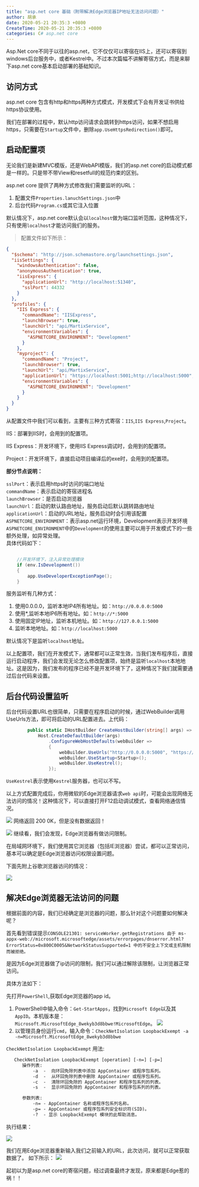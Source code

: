 ```yaml
---
title: "asp.net core 基础（附带解决Edge浏览器IP地址无法访问问题）"
author: 胡承
date: 2020-05-21 20:35:3 +0800
CreateTime: 2020-05-21 20:35:3 +0800
categories: C# asp.net core
---
```


Asp.Net core不同于以往的asp.net，它不仅仅可以寄宿在IIS上，还可以寄宿到windows后台服务中，或者Kestrel中。不过本次篇幅不讲解寄宿方式，而是来聊下asp.net core基本启动部署的基础知识。

<!-- more -->

## 访问方式

asp.net core 包含有http和https两种方式模式，开发模式下会有开发证书供给https协议使用。

我们在部署的过程中，默认http访问请求会跳转到https访问，如果不想启用https，只需要在`Startup`文件中，删除`app.UseHttpsRedirection()`即可。

## 启动配置项

无论我们是新建MVC模版，还是WebAPI模版，我们的asp.net core的启动模式都是一样的。只是带不带View和resetfull的规范约束的区别。

asp.net core 提供了两种方式修改我们需要监听的URL：
1. 配置文件`Properties.lanuchSettings.json`中
1. 后台代码`Program.cs`或其它注入位置

默认情况下，asp.net core默认会以`localhost`做为端口监听范围，这种情况下，只有使用`localhost`才能访问我们的服务。

> 配置文件如下所示：

```json
{
  "$schema": "http://json.schemastore.org/launchsettings.json",
  "iisSettings": {
    "windowsAuthentication": false,
    "anonymousAuthentication": true,
    "iisExpress": {
      "applicationUrl": "http://localhost:51340",
      "sslPort": 44332
    }
  },
  "profiles": {
    "IIS Express": {
      "commandName": "IISExpress",
      "launchBrowser": true,
      "launchUrl": "api/MartixService",
      "environmentVariables": {
        "ASPNETCORE_ENVIRONMENT": "Development"
      }
    },
    "myproject": {
      "commandName": "Project",
      "launchBrowser": true,
      "launchUrl": "api/MartixService",
      "applicationUrl": "https://localhost:5001;http://localhost:5000",
      "environmentVariables": {
        "ASPNETCORE_ENVIRONMENT": "Development"
      }
    }
  }
}
```

从配置文件中我们可以看到，主要有三种方式寄宿：`IIS`,`IIS Express`,`Project`。

IIS：部署到IIS时，会用到的配置项。

IIS Express：开发环境下，使用IIS Express调试时，会用到的配置项。

Project：开发环境下，直接启动项目编译后的exe时，会用到的配置项。

**部分节点说明：**

`sslPort`：表示启用https时访问的端口地址  
`commandName`：表示启动的寄宿进程名  
`launchBrowser`：是否启动浏览器  
`launchUrl`：启动的默认路由地址，服务启动后默认跳转路由地址  
`applicationUrl`：启动的URL地址，服务启动时会引用该配置  
`ASPNETCORE_ENVIRONMENT`：表示asp.net运行环境，Development表示开发环境
`ASPNETCORE_ENVIRONMENT`中的`Development`的使用主要可以用于开发模式下的一些额外处理，如异常处理。  
具体代码如下：
```cs

    //开发环境下，注入异常处理模块
    if (env.IsDevelopment())
    {
        app.UseDeveloperExceptionPage();
    }

```
服务监听有几种方式：

1. 使用0.0.0.0，监听本地IP4所有地址。如：`http://0.0.0.0:5000`
1. 使用*,监听本地IP6所有地址。如：`http://*:5000`
1. 使用固定IP地址，监听本机地址。如：`http://127.0.0.1:5000`
1. 监听本地地址。如：`http://localhost:5000`

默认情况下是监听`localhost`地址。

以上配置项，我们在开发模式下，通常都可以正常生效，当我们发布程序后，直接运行启动程序，我们会发现无论怎么修改配置项，始终是监听`localhost`本地地址。这是因为，我们发布的程序已经不是开发环境下了，这种情况下我们就需要通过后台代码来设置。

## 后台代码设置监听

后台代码设置URL也很简单，只需要在程序启动的时候，通过WebBuilder调用UseUrls方法，即可将启动的URL配置进去。上代码： 
```cs
        public static IHostBuilder CreateHostBuilder(string[] args) =>
            Host.CreateDefaultBuilder(args)
                .ConfigureWebHostDefaults(webBuilder =>
                {
                    webBuilder.UseUrls("http://0.0.0.0:5000", "https://0.0.0.0:5001");
                    webBuilder.UseStartup<Startup>();
                    webBuilder.UseKestrel();
                });
```
`UseKestrel`表示使用`Kestrel`服务器，也可以不写。

以上方式配置完成后，你用微软的Edge浏览器请求`web api`时，可能会出现网络无法访问的情况！这种情况下，可以直接打开F12启动调试模式，查看网络通信情况。

![](https://i.loli.net/2020/05/21/5Tud4z3JReANtkl.jpg)
网络返回 200 0K，但是没有数据返回！

![](https://i.loli.net/2020/05/21/7E8leX4BLnutxK1.jpg)
继续看，我们会发现，Edge浏览器有做访问限制。

在局域网环境下，我们使用其它浏览器（包括IE浏览器）尝试，都可以正常访问，基本可以确定是Edge浏览器访问权限设置问题。

下面先附上谷歌浏览器访问的情况：

![](https://i.loli.net/2020/05/21/wHnIo4RXKiWcMs2.jpg)

## 解决Edge浏览器无法访问的问题

根据前面的内容，我们已经确定是浏览器的问题，那么针对这个问题要如何解决呢？

首先看到错误提示`CONSOLE21301: serviceWorker.getRegistrations 由于 ms-appx-web://microsoft.microsoftedge/assets/errorpages/dnserror.html?ErrorStatus=0x800C0005&NetworkStatusSupported=1 中的不安全上下文或主机限制而被拒绝。`

是因为Edge浏览器做了ip访问的限制，我们可以通过解除该限制，让浏览器正常访问。

具体方法如下：

先打开`PowerShell`,获取Edge浏览器的app id。
1. PowerShell中输入命令：`Get-StartApps`，找到`Microsoft Edge`以及其`AppID`。本机版本是：`Microsoft.MicrosoftEdge_8wekyb3d8bbwe!MicrosoftEdge`。  ![](https://i.loli.net/2020/05/21/lmOI8JsP4edVjSw.jpg)
2. 以管理员身份运行`cmd`，输入命令：`CheckNetIsolation LoopbackExempt -a -n=Microsoft.MicrosoftEdge_8wekyb3d8bbwe`

`CheckNetIsolation LoopbackExempt` 用法:
```txt
   CheckNetIsolation LoopbackExempt [operation] [-n=] [-p=]
      操作列表:
          -a  -  向环回免除列表中添加 AppContainer 或程序包系列。
          -d  -  从环回免除列表中删除 AppContainer 或程序包系列。
          -c  -  清除环回免除的 AppContainer 和程序包系列的列表。
          -s  -  显示环回免除的 AppContainer 和程序包系列的列表。

      参数列表:
          -n= - AppContainer 名称或程序包系列名称。
          -p= - AppContainer 或程序包系列安全标识符(SID)。
          -?  - 显示 LoopbackExempt 模块的此帮助消息。
```
执行结果：

![](https://i.loli.net/2020/05/21/ZnFJ69XUdVSCW5y.jpg)

我们在用Edge浏览器重新输入我们之前输入的URL，此次访问，就可以正常获取数据了。
如下所示：
![](https://i.loli.net/2020/05/21/riqbH8XPAS3Lt1Y.jpg)

起初以为是asp.net core的寄宿问题，经过调查最终才发现，原来都是Edge惹的祸！！

